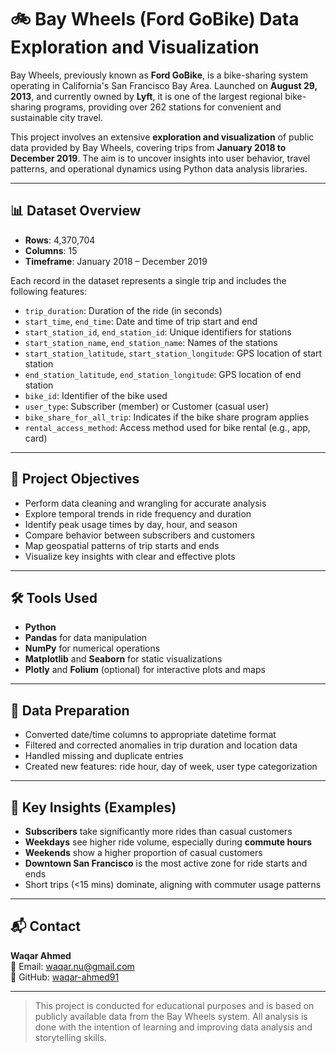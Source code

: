 # 🚲 Bay Wheels (Ford GoBike) Data Exploration and Visualization

Bay Wheels, previously known as **Ford GoBike**, is a bike-sharing system operating in California's San Francisco Bay Area. Launched on **August 29, 2013**, and currently owned by **Lyft**, it is one of the largest regional bike-sharing programs, providing over 262 stations for convenient and sustainable city travel.

This project involves an extensive **exploration and visualization** of public data provided by Bay Wheels, covering trips from **January 2018 to December 2019**. The aim is to uncover insights into user behavior, travel patterns, and operational dynamics using Python data analysis libraries.

---

## 📊 Dataset Overview

- **Rows**: 4,370,704  
- **Columns**: 15  
- **Timeframe**: January 2018 – December 2019  

Each record in the dataset represents a single trip and includes the following features:

- `trip_duration`: Duration of the ride (in seconds)
- `start_time`, `end_time`: Date and time of trip start and end
- `start_station_id`, `end_station_id`: Unique identifiers for stations
- `start_station_name`, `end_station_name`: Names of the stations
- `start_station_latitude`, `start_station_longitude`: GPS location of start station
- `end_station_latitude`, `end_station_longitude`: GPS location of end station
- `bike_id`: Identifier of the bike used
- `user_type`: Subscriber (member) or Customer (casual user)
- `bike_share_for_all_trip`: Indicates if the bike share program applies
- `rental_access_method`: Access method used for bike rental (e.g., app, card)

---

## 🎯 Project Objectives

- Perform data cleaning and wrangling for accurate analysis
- Explore temporal trends in ride frequency and duration
- Identify peak usage times by day, hour, and season
- Compare behavior between subscribers and customers
- Map geospatial patterns of trip starts and ends
- Visualize key insights with clear and effective plots

---

## 🛠️ Tools Used

- **Python**  
- **Pandas** for data manipulation  
- **NumPy** for numerical operations  
- **Matplotlib** and **Seaborn** for static visualizations  
- **Plotly** and **Folium** (optional) for interactive plots and maps

---

## 🧹 Data Preparation

- Converted date/time columns to appropriate datetime format
- Filtered and corrected anomalies in trip duration and location data
- Handled missing and duplicate entries
- Created new features: ride hour, day of week, user type categorization

---

## 📍 Key Insights (Examples)

- **Subscribers** take significantly more rides than casual customers
- **Weekdays** see higher ride volume, especially during **commute hours**
- **Weekends** show a higher proportion of casual customers
- **Downtown San Francisco** is the most active zone for ride starts and ends
- Short trips (<15 mins) dominate, aligning with commuter usage patterns

---

## 📬 Contact

**Waqar Ahmed**  
📧 Email: [waqar.nu@gmail.com](mailto:waqar.nu@gmail.com)  
🔗 GitHub: [waqar-ahmed91](https://github.com/waqar-ahmed91)

---

> This project is conducted for educational purposes and is based on publicly available data from the Bay Wheels system. All analysis is done with the intention of learning and improving data analysis and storytelling skills.
